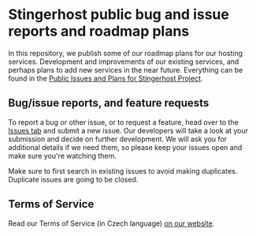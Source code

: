 # Stingerhost public bug and issue reports and roadmap plans

In this repository, we publish some of our roadmap plans for our hosting services. Development and improvements of our existing services, and perhaps plans to add new services in the near future. Everything can be found in the [Public Issues and Plans for Stingerhost Project](https://github.com/orgs/Stingerhost/projects/2 "Public Issues and Plans for Stingerhost Project").

## Bug/issue reports, and feature requests

To report a bug or other issue, or to request a feature, head over to the [Issues tab](https://github.com/Stingerhost/public-issues-and-plans/issues "Click here to browse issues") and submit a new issue. Our developers will take a look at your submission and decide on further development. We will ask you for additional details if we need them, so please keep your issues open and make sure you're watching them.

Make sure to first search in existing issues to avoid making duplicates. Duplicate issues are going to be closed.

## Terms of Service

Read our Terms of Service (in Czech language) [on our website](https://dash.stingerhost.eu/index.php?/page/vop/ "Všeobecné obchodní podmínky").
